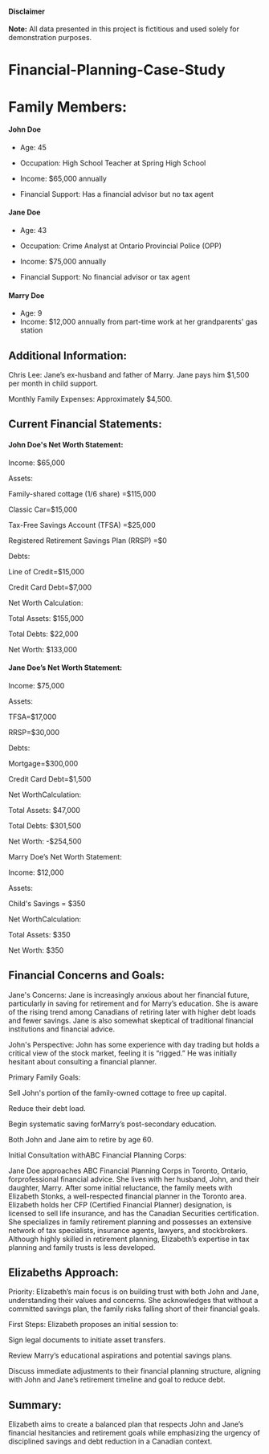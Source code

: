 #### Disclaimer
**Note:** All data presented in this project is fictitious and used solely for demonstration purposes.


# Financial-Planning-Case-Study

# Family Members:

#### John Doe

- Age: 45
- Occupation: High School Teacher at Spring High School

- Income: $65,000 annually
- Financial Support: Has a financial advisor but no tax agent

#### Jane Doe

- Age: 43
- Occupation: Crime Analyst at Ontario Provincial Police (OPP)

- Income: $75,000 annually
- Financial Support: No financial advisor or tax agent

#### Marry Doe

- Age: 9
- Income: $12,000 annually from part-time work at her grandparents' gas station

## Additional Information:

Chris Lee: Jane’s ex-husband and father of Marry. Jane pays him $1,500 per month in child support.

Monthly Family Expenses: Approximately $4,500.

## Current Financial Statements:

#### John Doe's Net Worth Statement:

Income: $65,000

Assets:

Family-shared cottage (1/6 share) =$115,000

Classic Car=$15,000

Tax-Free Savings Account (TFSA) =$25,000

Registered Retirement Savings Plan (RRSP) =$0

Debts:

Line of Credit=$15,000

Credit Card Debt=$7,000

Net Worth Calculation:

Total Assets: $155,000

Total Debts: $22,000

Net Worth: $133,000

#### Jane Doe’s Net Worth Statement:

Income: $75,000

Assets:

TFSA=$17,000

RRSP=$30,000

Debts:

Mortgage=$300,000

Credit Card Debt=$1,500

Net WorthCalculation:

Total Assets: $47,000

Total Debts: $301,500

Net Worth: -$254,500

Marry Doe’s Net Worth Statement:

Income: $12,000

Assets:

Child's Savings = $350

Net WorthCalculation:

Total Assets: $350

Net Worth: $350

## Financial Concerns and Goals:

Jane's Concerns: Jane is increasingly anxious about her financial future, particularly in saving for retirement and for Marry’s education. She is aware of the rising trend among Canadians of retiring later with higher debt loads and fewer savings. Jane is also somewhat skeptical of traditional financial institutions and financial advice.

John's Perspective: John has some experience with day trading but holds a critical view of the stock market, feeling it is “rigged.” He was initially hesitant about consulting a financial planner.

Primary Family Goals:

Sell John's portion of the family-owned cottage to free up capital.

Reduce their debt load.

Begin systematic saving forMarry’s post-secondary education.

Both John and Jane aim to retire by age 60.

Initial Consultation withABC Financial Planning Corps:

Jane Doe approaches ABC Financial Planning Corps in Toronto, Ontario, forprofessional financial advice. She lives with her husband, John, and their daughter, Marry. After some initial reluctance, the family meets with Elizabeth Stonks, a well-respected financial planner in the Toronto area. Elizabeth holds her CFP (Certified Financial Planner) designation, is licensed to sell life insurance, and has the Canadian Securities certification. She specializes in family retirement planning and possesses an extensive network of tax specialists, insurance agents, lawyers, and stockbrokers. Although highly skilled in retirement planning, Elizabeth’s expertise in tax planning and family trusts is less developed.

## Elizabeths Approach:

Priority: Elizabeth’s main focus is on building trust with both John and Jane, understanding their values and concerns. She acknowledges that without a committed savings plan, the family risks falling short of their financial goals.

First Steps: Elizabeth proposes an initial session to:

Sign legal documents to initiate asset transfers.

Review Marry’s educational aspirations and potential savings plans.

Discuss immediate adjustments to their financial planning structure, aligning with John and Jane’s retirement timeline and goal to reduce debt.

## Summary:

Elizabeth aims to create a balanced plan that respects John and Jane’s financial hesitancies and retirement goals while emphasizing the urgency of disciplined savings and debt reduction in a Canadian context.
